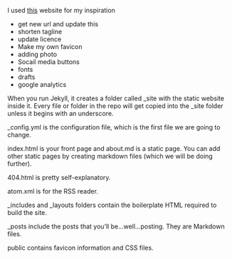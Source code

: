 I used [this](https://nikinath.github.io/build-blog-using-github-jekyll) website for my inspiration

- get new url and update this
- shorten tagline
- update licence
- Make my own favicon
- adding photo
- Socail media buttons
- fonts
- drafts
- google analytics


When you run Jekyll, it creates a folder called \_site with the static website inside it. Every file or folder in the repo will get copied into the \_site folder unless it begins with an underscore.

\_config.yml is the configuration file, which is the first file we are going to change.

index.html is your front page and about.md is a static page. You can add other static pages by creating markdown files (which we will be doing further).

404.html is pretty self-explanatory.

atom.xml is for the RSS reader.

\_includes and \_layouts folders contain the boilerplate HTML required to build the site.

\_posts include the posts that you’ll be…well…posting. They are Markdown files.

public contains favicon information and CSS files.
